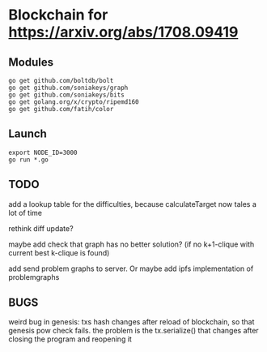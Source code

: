# Blockchain for https://arxiv.org/abs/1708.09419

## Modules

```
go get github.com/boltdb/bolt
go get github.com/soniakeys/graph
go get github.com/soniakeys/bits
go get golang.org/x/crypto/ripemd160
go get github.com/fatih/color
```


## Launch

```
export NODE_ID=3000
go run *.go
```


## TODO
add a lookup table for the difficulties, because calculateTarget now tales a lot of time

rethink diff update?

maybe add check that graph has no better solution? (if no k+1-clique with current best k-clique is found)

add send problem graphs to server. Or maybe add ipfs implementation of problemgraphs

## BUGS
weird bug in genesis: txs hash changes after reload of blockchain, so that genesis pow check fails. the problem is the tx.serialize() that changes after closing the program and reopening it